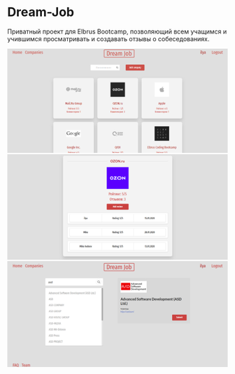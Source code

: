 # Dream-Job
Приватный проект для Elbrus Bootcamp, позволяющий всем учащимся и учившимся просматривать и создавать отзывы о собеседованиях. 

![Image alt](https://github.com/ilyaKodit/Dream-Job/raw/master/imageReadme/DreamJob.jpg)
![Image alt](https://github.com/ilyaKodit/Dream-Job/raw/master/imageReadme/DreamJob_companyInfo.jpg)
![Image alt](https://github.com/ilyaKodit/Dream-Job/raw/master/imageReadme/DreamJob_companyAdd.jpg)

